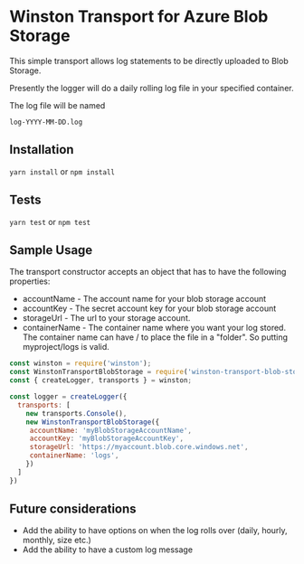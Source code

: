 # Winston Transport for Azure Blob Storage

This simple transport allows log statements to be directly uploaded to Blob Storage. 

Presently the logger will do a daily rolling log file in your specified container.

The log file will be named

`log-YYYY-MM-DD.log`

## Installation

``yarn install``
or
``npm install``

## Tests
``yarn test``
or ``npm test``

## Sample Usage
The transport constructor accepts an object that has to have the following properties:
* accountName - The account name for your blob storage account
* accountKey - The secret account key for your blob storage account
* storageUrl - The url to your storage account.
* containerName - The container name where you want your log stored. The container name can have / to place the file in a "folder". So putting myproject/logs is valid.
```javascript
const winston = require('winston');
const WinstonTransportBlobStorage = require('winston-transport-blob-storage');
const { createLogger, transports } = winston;

const logger = createLogger({
  transports: [
    new transports.Console(),
    new WinstonTransportBlobStorage({
     accountName: 'myBlobStorageAccountName',
     accountKey: 'myBlobStorageAccountKey',
     storageUrl: 'https://myaccount.blob.core.windows.net',
     containerName: 'logs',
    })
  ]
})
```

## Future considerations
* Add the ability to have options on when the log rolls over (daily, hourly, monthly, size etc.)
* Add the ability to have a custom log message

